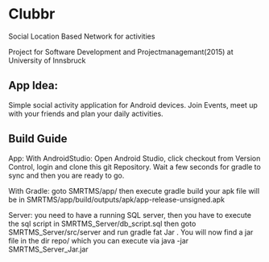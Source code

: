 # Clubbr
Social Location Based Network for activities 

Project for Software Development and Projectmanagemant(2015) at University of Innsbruck


App Idea:
------------
Simple social activity application for Android devices. Join Events, meet up with your friends and plan your daily activities.


Build Guide
-------------

App:
With AndroidStudio:
Open Android Studio, click checkout from Version Control, login and clone this git Repository. Wait a few seconds for gradle to sync and then you are ready to go.

With Gradle:
goto SMRTMS/app/ then execute gradle build
your apk file will be in SMRTMS/app/build/outputs/apk/app-release-unsigned.apk


Server:
you need to have a running SQL server, then you have to execute the sql script in
SMRTMS_Server/db_script.sql then goto SMRTMS_Server/src/server and run gradle fat Jar
. You will now find a jar file in the dir repo/ which you can execute via java -jar SMRTMS_Server_Jar.jar



